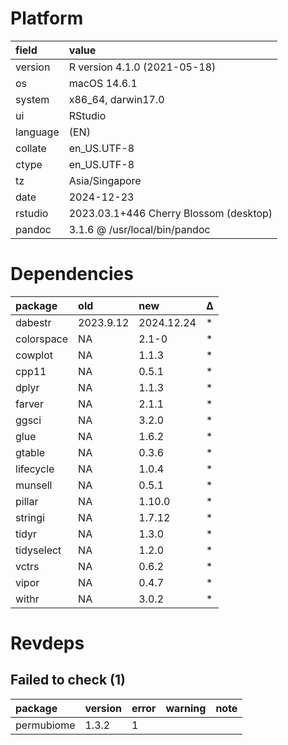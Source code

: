 # Platform

|field    |value                                  |
|:--------|:--------------------------------------|
|version  |R version 4.1.0 (2021-05-18)           |
|os       |macOS 14.6.1                           |
|system   |x86_64, darwin17.0                     |
|ui       |RStudio                                |
|language |(EN)                                   |
|collate  |en_US.UTF-8                            |
|ctype    |en_US.UTF-8                            |
|tz       |Asia/Singapore                         |
|date     |2024-12-23                             |
|rstudio  |2023.03.1+446 Cherry Blossom (desktop) |
|pandoc   |3.1.6 @ /usr/local/bin/pandoc          |

# Dependencies

|package    |old       |new        |Δ  |
|:----------|:---------|:----------|:--|
|dabestr    |2023.9.12 |2024.12.24 |*  |
|colorspace |NA        |2.1-0      |*  |
|cowplot    |NA        |1.1.3      |*  |
|cpp11      |NA        |0.5.1      |*  |
|dplyr      |NA        |1.1.3      |*  |
|farver     |NA        |2.1.1      |*  |
|ggsci      |NA        |3.2.0      |*  |
|glue       |NA        |1.6.2      |*  |
|gtable     |NA        |0.3.6      |*  |
|lifecycle  |NA        |1.0.4      |*  |
|munsell    |NA        |0.5.1      |*  |
|pillar     |NA        |1.10.0     |*  |
|stringi    |NA        |1.7.12     |*  |
|tidyr      |NA        |1.3.0      |*  |
|tidyselect |NA        |1.2.0      |*  |
|vctrs      |NA        |0.6.2      |*  |
|vipor      |NA        |0.4.7      |*  |
|withr      |NA        |3.0.2      |*  |

# Revdeps

## Failed to check (1)

|package    |version |error |warning |note |
|:----------|:-------|:-----|:-------|:----|
|permubiome |1.3.2   |1     |        |     |

